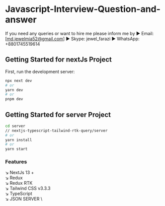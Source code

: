 # Javascript-Interview-Question-and-answer

If you need any queries or want to hire me please inform me by ▶️ Email: [md.jewelmia52@gmail.com]  ▶️ Skype: jewel_farazi ▶️ WhatsApp: +8801745519614


## Getting Started for nextJs Project

First, run the development server:

```bash
npx next dev
# or
yarn dev
# or
pnpm dev
```
## Getting Started for server Project
```bash
cd server
// nextjs-typescript-tailwind-rtk-query/server
# or
yarn install
# or
yarn start
```

### Features 
↘️ NextJs 13 + \
↘️ Redux \
↘️ Redux RTK \
↘️ Tailwind CSS v3.3.3 \
↘️ TypeScript \
↘️ JSON SERVER \

